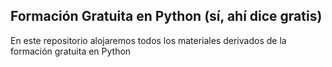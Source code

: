 ## Formación Gratuita en Python (sí, ahí dice gratis)

En este repositorio alojaremos todos los materiales derivados de la formación gratuita en Python